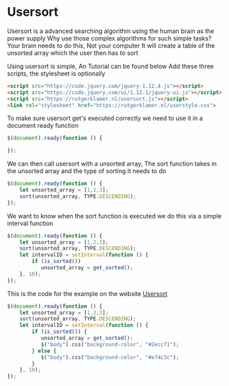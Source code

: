 # Usersort
Usersort is a advanced searching algorithm using the human brain as the power supply 
Why use those complex algorithms for such simple tasks? Your brain needs to do this, Not your computer 
It will create a table of the unsorted array which the user then has to sort 

Using usersort is simple, An Tutorial can be found below 
Add these three scripts, the stylesheet is optionally

```html
<script src="https://code.jquery.com/jquery-1.12.4.js"></script>
<script src="https://code.jquery.com/ui/1.12.1/jquery-ui.js"></script>
<script src="https://rutgerklamer.nl/usersort.js"></script>
<link rel="stylesheet" href="https://rutgerklamer.nl/userstyle.css">
```

To make sure usersort get's executed correctly we need to use it in a document ready function

```javascript
$(document).ready(function () {

});
```

We can then call usersort with a unsorted array, The sort function takes in the unsorted array and the type of sorting it needs to do

```javascript
$(document).ready(function () {
    let unsorted_array = [1,2,3];
    sort(unsorted_array, TYPE.DESCENDING);
});
```

We want to know when the sort function is executed we do this via a simple interval function

```javascript
$(document).ready(function () {
    let unsorted_array = [1,2,3];
    sort(unsorted_array, TYPE.DESCENDING);
    let intervalID = setInterval(function () {
        if (is_sorted()) 
           unsorted_array = get_sorted();
    }, 10);
});
```

This is the code for the example on the website [Usersort](http://usersort.rutgerklamer.nl)

```javascript
$(document).ready(function () {
    let unsorted_array = [1,2,3];
    sort(unsorted_array, TYPE.DESCENDING);
    let intervalID = setInterval(function () {
        if (is_sorted()) {
           unsorted_array = get_sorted();
           $("body").css("background-color", "#2ecc71");
        } else {
           $("body").css("background-color", "#e74c3c");
        }
    }, 10);
});
```

